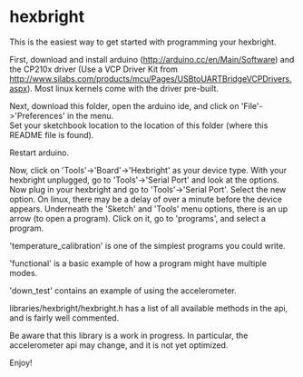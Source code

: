 hexbright
=========

This is the easiest way to get started with programming your hexbright.

First, download and install arduino (http://arduino.cc/en/Main/Software) and the CP210x driver (Use a VCP Driver Kit from http://www.silabs.com/products/mcu/Pages/USBtoUARTBridgeVCPDrivers.aspx).  Most linux kernels come with the driver pre-built.

Next, download this folder, open the arduino ide, and click on 'File'->'Preferences' in the menu.  
Set your sketchbook location to the location of this folder (where this README file is found).

Restart arduino.

Now, click on 'Tools'->'Board'->'Hexbright' as your device type.
With your hexbright unplugged, go to 'Tools'->'Serial Port' and look at the options.
Now plug in your hexbright and go to 'Tools'->'Serial Port'.  Select the new option.  On linux, there may be a delay of over a minute before the device appears.
Underneath the 'Sketch' and 'Tools' menu options, there is an up arrow (to open a program).  Click on it, go to 'programs', and select a program.

'temperature_calibration' is one of the simplest programs you could write.

'functional' is a basic example of how a program might have multiple modes.

'down_test' contains an example of using the accelerometer.

libraries/hexbright/hexbright.h has a list of all available methods in the api, and is fairly well commented.

Be aware that this library is a work in progress.  In particular, the accelerometer api may change, and it is not yet optimized.

Enjoy!
